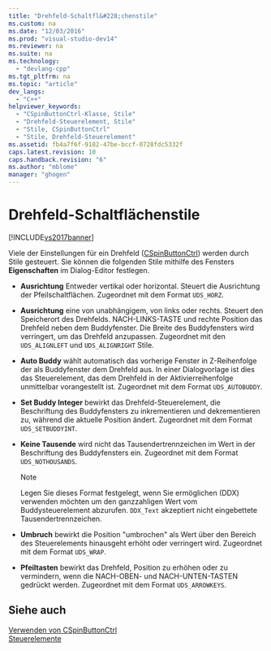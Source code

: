 ```yaml
---
title: "Drehfeld-Schaltfl&#228;chenstile"
ms.custom: na
ms.date: "12/03/2016"
ms.prod: "visual-studio-dev14"
ms.reviewer: na
ms.suite: na
ms.technology: 
  - "devlang-cpp"
ms.tgt_pltfrm: na
ms.topic: "article"
dev_langs: 
  - "C++"
helpviewer_keywords: 
  - "CSpinButtonCtrl-Klasse, Stile"
  - "Drehfeld-Steuerelement, Stile"
  - "Stile, CSpinButtonCtrl"
  - "Stile, Drehfeld-Steuerelement"
ms.assetid: fb4a7f6f-9182-47be-bccf-0728fdc5332f
caps.latest.revision: 10
caps.handback.revision: "6"
ms.author: "mblome"
manager: "ghogen"
---
```

# Drehfeld-Schaltfl&#228;chenstile
[!INCLUDE[vs2017banner](../assembler/inline/includes/vs2017banner.md)]

Viele der Einstellungen für ein Drehfeld \([CSpinButtonCtrl](../mfc/reference/cspinbuttonctrl-class.md)\) werden durch Stile gesteuert.  Sie können die folgenden Stile mithilfe des Fensters **Eigenschaften** im Dialog\-Editor festlegen.  
  
-   **Ausrichtung** Entweder vertikal oder horizontal.  Steuert die Ausrichtung der Pfeilschaltflächen.  Zugeordnet mit dem Format `UDS_HORZ`.  
  
-   **Ausrichtung** eine von unabhängigem, von links oder rechts.  Steuert den Speicherort des Drehfelds.  NACH\-LINKS\-TASTE und rechte Position das Drehfeld neben dem Buddyfenster.  Die Breite des Buddyfensters wird verringert, um das Drehfeld anzupassen.  Zugeordnet mit den `UDS_ALIGNLEFT` und `UDS_ALIGNRIGHT` Stile.  
  
-   **Auto Buddy** wählt automatisch das vorherige Fenster in Z\-Reihenfolge der als Buddyfenster dem Drehfeld aus.  In einer Dialogvorlage ist dies das Steuerelement, das dem Drehfeld in der Aktivierreihenfolge unmittelbar vorangestellt ist.  Zugeordnet mit dem Format `UDS_AUTOBUDDY`.  
  
-   **Set Buddy Integer** bewirkt das Drehfeld\-Steuerelement, die Beschriftung des Buddyfensters zu inkrementieren und dekrementieren zu, während die aktuelle Position ändert.  Zugeordnet mit dem Format `UDS_SETBUDDYINT`.  
  
-   **Keine Tausende** wird nicht das Tausendertrennzeichen im Wert in der Beschriftung des Buddyfensters ein.  Zugeordnet mit dem Format `UDS_NOTHOUSANDS`.  
  
    > [!NOTE]
    >  Legen Sie dieses Format festgelegt, wenn Sie ermöglichen \(DDX\) verwenden möchten um den ganzzahligen Wert vom Buddysteuerelement abzurufen.  `DDX_Text` akzeptiert nicht eingebettete Tausendertrennzeichen.  
  
-   **Umbruch** bewirkt die Position "umbrochen" als Wert über den Bereich des Steuerelements hinausgeht erhöht oder verringert wird.  Zugeordnet mit dem Format `UDS_WRAP`.  
  
-   **Pfeiltasten** bewirkt das Drehfeld, Position zu erhöhen oder zu vermindern, wenn die NACH\-OBEN\- und NACH\-UNTEN\-TASTEN gedrückt werden.  Zugeordnet mit dem Format `UDS_ARROWKEYS`.  
  
## Siehe auch  
 [Verwenden von CSpinButtonCtrl](../mfc/using-cspinbuttonctrl.md)   
 [Steuerelemente](../mfc/controls-mfc.md)